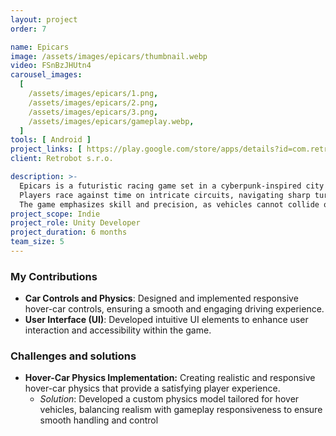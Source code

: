 ```yaml
---
layout: project
order: 7

name: Epicars
image: /assets/images/epicars/thumbnail.webp
video: FSnBzJHUtn4
carousel_images:
  [
    /assets/images/epicars/1.png,
    /assets/images/epicars/2.png,
    /assets/images/epicars/3.png,
    /assets/images/epicars/gameplay.webp,
  ]
tools: [ Android ]
project_links: [ https://play.google.com/store/apps/details?id=com.retrobot.epicars ]
client: Retrobot s.r.o.

description: >-
  Epicars is a futuristic racing game set in a cyberpunk-inspired city of tomorrow, featuring high-speed hover cars. 
  Players race against time on intricate circuits, navigating sharp turns and environmental challenges. \n
  The game emphasizes skill and precision, as vehicles cannot collide or interfere with each other, ensuring a smooth and competitive experience.
project_scope: Indie
project_role: Unity Developer
project_duration: 6 months
team_size: 5
---
```


### My Contributions

- **Car Controls and Physics**: Designed and implemented responsive hover-car controls, ensuring a smooth and engaging
  driving experience.
- **User Interface (UI)**: Developed intuitive UI elements to enhance user interaction and accessibility within the
  game.

### Challenges and solutions

- **Hover-Car Physics Implementation:** Creating realistic and responsive hover-car physics that provide a satisfying
  player experience.
    - _Solution_: Developed a custom physics model tailored for hover vehicles, balancing realism with gameplay
      responsiveness to ensure smooth handling and control